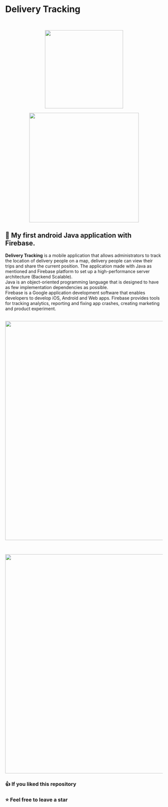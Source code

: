 # Delivery Tracking
<br>
<p align="center"><a href="https://developer.android.com/studio/intro" target="_blank"><img src="https://zupimages.net/up/22/02/obqa.png" width="250"></a></p>
<p align="center"><a href="https://firebase.google.com" target="_blank"><img src="https://zupimages.net/up/22/02/t7il.png" width=350"></a></p>
  
## 📌 My first android Java application with Firebase.

**Delivery Tracking** is a mobile application that allows administrators to track the location of delivery people on a map, delivery people can view their trips and share the current position. The application made with Java as mentioned and Firebase platform to set up a high-performance server architecture (Backend Scalable).\
Java is an object-oriented programming language that is designed to have as few implementation dependencies as possible.\
Firebase is a Google application development software that enables developers to develop iOS, Android and Web apps. Firebase provides tools for tracking analytics, reporting and fixing app crashes, creating marketing and product experiment.
<br><br>
<p align="center"><img src="https://zupimages.net/up/22/02/whwo.png" width="700"></p>
<br>
<p align="center"><img src="https://zupimages.net/up/22/02/w7a0.png" width="700"></p>

### 👍 If you liked this repository
### ⭐ Feel free to leave a star 
